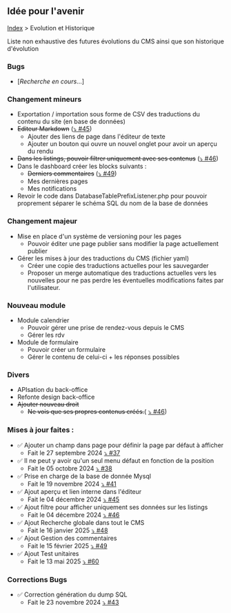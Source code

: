 ## Idée pour l'avenir

[Index](../index.md) > Evolution et Historique

Liste non exhaustive des futures évolutions du CMS ainsi que son historique d'évolution

### Bugs
* [*Recherche en cours*...]

### Changement mineurs
* Exportation / importation sous forme de CSV des traductions du contenu du site (en base de données)
* ~~Editeur Markdown~~ ([⤵️ #45](https://github.com/counteraccro/natheo/pull/45))
  * Ajouter des liens de page dans l'éditeur de texte
  * Ajouter un bouton qui ouvre un nouvel onglet pour avoir un aperçu du rendu
* ~~Dans les listings, pouvoir filtrer uniquement avec ses contenus~~ ([⤵️ #46](https://github.com/counteraccro/natheo/pull/46))
* Dans le dashboard créer les blocks suivants :
  * ~~Derniers commentaires~~ ([⤵️ #49](https://github.com/counteraccro/natheo/pull/49))
  * Mes dernières pages
  * Mes notifications
* Revoir le code dans DatabaseTablePrefixListener.php pour pouvoir proprement séparer le schéma SQL du nom de la base de données

### Changement majeur
* Mise en place d'un système de versioning pour les pages
  * Pouvoir éditer une page publier sans modifier la page actuellement publier
* Gérer les mises à jour des traductions du CMS (fichier yaml)
  * Créer une copie des traductions actuelles pour les sauvegarder
  * Proposer un merge automatique des traductions actuelles vers les nouvelles pour ne pas perdre les éventuelles modifications faites par l'utilisateur.

### Nouveau module
* Module calendrier
  * Pouvoir gérer une prise de rendez-vous depuis le CMS
  * Gérer les rdv
* Module de formulaire
  * Pouvoir créer un formulaire
  * Gérer le contenu de celui-ci + les réponses possibles

### Divers
 * APIsation du back-office
 * Refonte design back-office
 * ~~Ajouter nouveau droit~~
   * ~~Ne vois que ses propres contenus créés.~~( [⤵️ #46](https://github.com/counteraccro/natheo/pull/46))

### Mises à jour faites :
* ✅ Ajouter un champ dans page pour définir la page par défaut à afficher
  * Fait le 27 septembre 2024 [⤵️ #37]( https://github.com/counteraccro/natheo/pull/37)
* ✅ Il ne peut y avoir qu'un seul menu défaut en fonction de la position
  * Fait le 05 octobre 2024 [⤵️ #38]( https://github.com/counteraccro/natheo/pull/38)
* ✅ Prise en charge de la base de donnée Mysql
  * Fait le 19 novembre 2024 [⤵️ #41](https://github.com/counteraccro/natheo/pull/41)
* ✅ Ajout aperçu et lien interne dans l'éditeur
  * Fait le 04 décembre 2024 [⤵️ #45](https://github.com/counteraccro/natheo/pull/45)
* ✅ Ajout filtre pour afficher uniquement ses données sur les listings
  * Fait le 04 décembre 2024 [⤵️ #46](https://github.com/counteraccro/natheo/pull/46)
* ✅ Ajout Recherche globale dans tout le CMS
  * Fait le 16 janvier 2025 [⤵️ #48](https://github.com/counteraccro/natheo/pull/48)
* ✅ Ajout Gestion des commentaires
  * Fait le 15 février 2025 [⤵️ #49](https://github.com/counteraccro/natheo/pull/49)
* ✅ Ajout Test unitaires
  * Fait le 13 mai 2025 [⤵️ #60](https://github.com/counteraccro/natheo/pull/60)

### Corrections Bugs
* ✅ Correction génération du dump SQL
  * Fait le 23 novembre 2024 [⤵️ #43](https://github.com/counteraccro/natheo/pull/43)